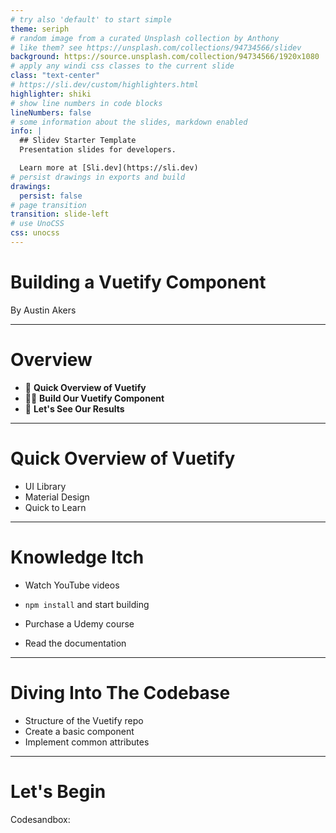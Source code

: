 ```yaml
---
# try also 'default' to start simple
theme: seriph
# random image from a curated Unsplash collection by Anthony
# like them? see https://unsplash.com/collections/94734566/slidev
background: https://source.unsplash.com/collection/94734566/1920x1080
# apply any windi css classes to the current slide
class: "text-center"
# https://sli.dev/custom/highlighters.html
highlighter: shiki
# show line numbers in code blocks
lineNumbers: false
# some information about the slides, markdown enabled
info: |
  ## Slidev Starter Template
  Presentation slides for developers.

  Learn more at [Sli.dev](https://sli.dev)
# persist drawings in exports and build
drawings:
  persist: false
# page transition
transition: slide-left
# use UnoCSS
css: unocss
---
```


# Building a Vuetify Component

By Austin Akers

<!--
The last comment block of each slide will be treated as slide notes. It will be visible and editable in Presenter Mode along with the slide. [Read more in the docs](https://sli.dev/guide/syntax.html#notes)
-->

---

# Overview

- 📝 **Quick Overview of Vuetify**
- 🧑‍💻 **Build Our Vuetify Component**
- 🤹 **Let's See Our Results**

<!--
Here is another comment.
-->

---

# Quick Overview of Vuetify

- UI Library
- Material Design
- Quick to Learn

---

# Knowledge Itch

<div v-click="1">

- Watch YouTube videos

</div>

<div v-click="2">

- `npm install` and start building

</div>

<div v-click="3">

- Purchase a Udemy course

</div>

<div v-click="4">

- Read the documentation

</div>

---

# Diving Into The Codebase

- Structure of the Vuetify repo
- Create a basic component
- Implement common attributes

---

# Let's Begin

Codesandbox:

